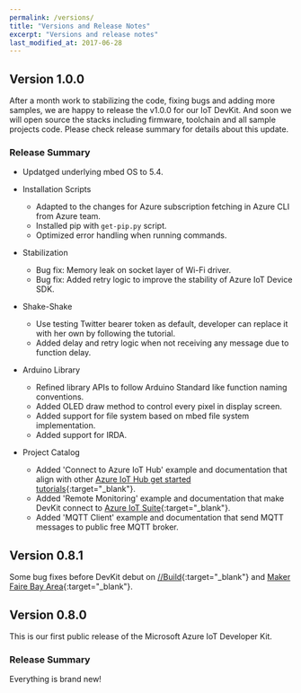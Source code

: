 ```yaml
---
permalink: /versions/
title: "Versions and Release Notes"
excerpt: "Versions and release notes"
last_modified_at: 2017-06-28
---
```


## Version 1.0.0

After a month work to stabilizing the code, fixing bugs and adding more samples, we are happy to release the v1.0.0 for our IoT DevKit. And soon we will open source the stacks including firmware, toolchain and all sample projects code. Please check release summary for details about this update.

### Release Summary

* Updatged underlying mbed OS to 5.4.
 
* Installation Scripts
  * Adapted to the changes for Azure subscription fetching in Azure CLI from Azure team.
  * Installed pip with `get-pip.py` script.
  * Optimized error handling when running commands.
 
* Stabilization
  * Bug fix: Memory leak on socket layer of Wi-Fi driver.
  * Bug fix: Added retry logic to improve the stability of Azure IoT Device SDK.
 
* Shake-Shake
  * Use testing Twitter bearer token as default, developer can replace it with her own by following the tutorial.
  * Added delay and retry logic when not receiving any message due to function delay.
 
* Arduino Library
  * Refined library APIs to follow Arduino Standard like function naming conventions. 
  * Added OLED draw method to control every pixel in display screen.
  * Added support for file system based on mbed file system implementation.
  * Added support for IRDA.
 
* Project Catalog
  * Added 'Connect to Azure IoT Hub' example and documentation that align with other [Azure IoT Hub get started tutorials](https://docs.microsoft.com/en-us/azure/iot-hub/iot-hub-get-started){:target="_blank"}.
  * Added 'Remote Monitoring' example and documentation that make DevKit connect to [Azure IoT Suite](https://www.azureiotsuite.com){:target="_blank"}.
  * Added 'MQTT Client' example and documentation that send MQTT messages to public free MQTT broker.

## Version 0.8.1

Some bug fixes before DevKit debut on [//Build](https://build.microsoft.com/){:target="_blank"} and [Maker Faire Bay Area](http://makerfaire.com/){:target="_blank"}.

## Version 0.8.0

This is our first public release of the Microsoft Azure IoT Developer Kit.

### Release Summary

Everything is brand new!